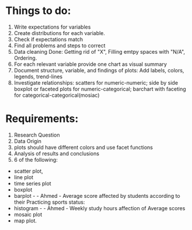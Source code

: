# Things to do:
1. Write expectations for variables
2. Create distributions for each variable.
3. Check if expectations match
4. Find all problems and steps to correct
5. Data cleaning Done: Getting rid of "X", Filling emtpy spaces with "N/A", Ordering.
6. For each relevant variable provide one chart as visual summary 
7. Document structure, variable, and findings of plots: Add labels, colors, legends, trend-lines
9. Investigate relationships: scatters for numeric-numeric; side by side boxplot or faceted plots for numeric-categorical; barchart with faceting for categorical-categorical(mosiac)


# Requirements:
1. Research Question
2. Data Origin
3. plots should have different colors and use facet functions
4. Analysis of results and conclusions
5. 6 of the following:
- scatter plot,
- line plot
- time series plot
- boxplot
- barplot - - Ahmed - Average score affected by students according to their Practicing sports status:
- histogram - - Ahmed - Weekly study hours affection of Average scores
- mosaic plot 
- map plot.
